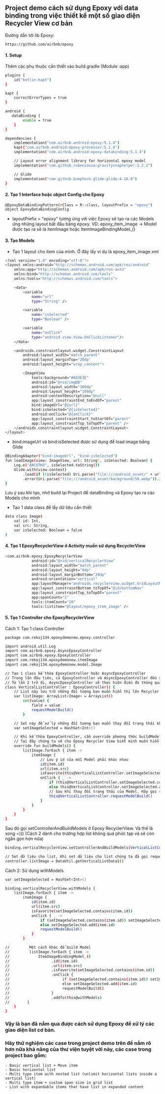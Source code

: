 ## Project demo cách sử dụng Epoxy với data binding trong việc thiết kế một số giao diện Recycler View cơ bản

Đường dẫn tới lib Epoxy: 
```sh
https://github.com/airbnb/epoxy
```

#### 1. Setup
Thêm các phụ thuộc cần thiết vào build.gradle (Module :app)

```sh
plugins {
    id("kotlin-kapt")
}

kapt {
    correctErrorTypes = true
}

android {
   dataBinding {
        enable = true
    }
}

dependencies {
    implementation("com.airbnb.android:epoxy:5.1.4")
    kapt("com.airbnb.android:epoxy-processor:5.1.4")
    implementation("com.airbnb.android:epoxy-databinding:5.1.4")

    // Layout error alignment library for horizontal epoxy model
    implementation("com.github.rubensousa:gravitysnaphelper:2.2.2")

    // Glide
    implementation("com.github.bumptech.glide:glide:4.16.0")
}
```
#### 2. Tạo 1 Interface hoặc object Config cho Epoxy
```sh
@EpoxyDataBindingPattern(rClass = R::class, layoutPrefix = "epoxy")
object EpoxyDataBindingConfig
 ```

- layoutPrefix = "epoxy" tương ứng với việc Epoxy sẽ tạo ra các Models ứng những layout bắt đầu bằng epoxy. VD: epoxy_item_image -> Model được tạo ra sẽ là itemImage hoặc ItemImageBindingModel_() 

#### 3. Tạo Models
- Tạo 1 layout cho item của mình. Ở đây lấy ví dụ là epoxy_item_image.xml

```sh
<?xml version="1.0" encoding="utf-8"?>
<layout xmlns:android="http://schemas.android.com/apk/res/android"
    xmlns:app="http://schemas.android.com/apk/res-auto"
    xmlns:bind="http://schemas.android.com/tools"
    xmlns:tools="http://schemas.android.com/tools">

    <data>
        <variable
            name="url"
            type="String" />

        <variable
            name="isSelected"
            type="Boolean" />

        <variable
            name="onClick"
            type="android.view.View.OnClickListener"/>
    </data>

    <androidx.constraintlayout.widget.ConstraintLayout
        android:layout_width="match_parent"
        android:layout_marginTop="20dp"
        android:layout_height="wrap_content">

        <ImageView
            tools:background="#683E3E"
            android:id="@+id/imgDB"
            android:layout_width="100dp"
            android:layout_height="100dp"
            android:contentDescription="@null"
            app:layout_constraintEnd_toEndOf="parent"
            bind:imageUrl="@{url}"
            bind:isSelected="@{isSelected}"
            android:onClick="@{onClick}"
            app:layout_constraintStart_toStartOf="parent"
            app:layout_constraintTop_toTopOf="parent" />
    </androidx.constraintlayout.widget.ConstraintLayout>
</layout>
```

- bind:imageUrl và bind:isSelected được sử dụng để load image bằng Glide

```sh
@BindingAdapter("bind:imageUrl", "bind:isSelected")
fun loadImage(view: ImageView, url: String?, isSelected: Boolean) {
    Log.e("ANCUTKO", isSelected.toString())
    Glide.with(view.context)
        .load(if (!isSelected) Uri.parse("file:///android_asset/" + url) else Uri.parse("file:///android_asset/background/50.webp"))
        .error(Uri.parse("file:///android_asset/background/50.webp")).into(view)
}
```

Lưu ý sau khi tạo, nhớ build lại Project để dataBinding và Epoxy tạo ra các Models cho mình

- Tạo 1 data class để lấy dữ liệu cần thiết
```sh
data class Image(
    val id: Int,
    val src: String,
    var isSelected: Boolean = false
)
```

#### 4. Tạo 1 EpoxyRecyclerView ở Activity muốn sử dụng RecyclerView
```sh
<com.airbnb.epoxy.EpoxyRecyclerView
            android:id="@+id/verticalRecyclerView"
            android:layout_width="match_parent"
            android:layout_height="0dp"
            android:layout_marginBottom="20dp"
            android:orientation="vertical"
            app:layoutManager="androidx.recyclerview.widget.GridLayoutManager"
            app:layout_constraintBottom_toTopOf="@id/bottomNav"
            app:layout_constraintTop_toTopOf="parent"
            app:spanCount="2"
            tools:itemCount="10"
            tools:listitem="@layout/epoxy_item_image" />
```

#### 5. Tạo 1 Controller cho EpoxyRecyclerView

Cách 1: Tạo 1 class Controller

```sh
package com.rekoj134.epoxydemonew.epoxy.controller

import android.util.Log
import com.airbnb.epoxy.AsyncEpoxyController
import com.airbnb.epoxy.EpoxyController
import com.rekoj134.epoxydemonew.itemImage
import com.rekoj134.epoxydemonew.model.Image

// Tạo 1 class kế thừa EpoxyController hoặc AsyncEpoxyController
// Trong lần đâu tiên, cả EpoxyController và AsyncEpoxyController đều sẽ xây dựng các Models để đưa lên giao diện cũng như tạo hashCode cho nó để kiểm tra sự thay đổi sau này trong luồng chính.
// Từ lần 2 trở đi, AsyncEpoxyController sẽ thực hiện điều đó thông qua background nên hiệu suất sẽ tốt hơn. Tuy nhiên cần đảm bảo được sự an toàn luồng trong việc xử lý dữ liệu khi sử dụng AsyncEpoxyController.
class VerticalListController : EpoxyController() {
    // List này lưu trữ những đối tượng bạn muốn hiển thị lên Recycler View
    var listImage: ArrayList<Image> = ArrayList()
        set(value) {
            field = value
            requestModelBuild()
        }

    // Set này để xử lý những đối tượng bạn muốn thay đổi trạng thái khi click
    var setImageSelected = HashSet<Int>()

    // Khi kế thừa EpoxyController, cần override phương thức buildModels.
    // Tại đây chúng ta sẽ cho Epoxy Recycler View biết mình muốn hiển thị dữ liệu theo thứ tự cũng như cách thức thế nào
    override fun buildModels() {
        listImage.forEach { item ->
            itemImage {
                // Lưu ý id của mỗi Model phải khác nhau
                id(item.id)
                url(item.src)
                isFavorite(this@VerticalListController.setImageSelected.contains(item.id))
                onClick { _ ->
                    if (this@VerticalListController.setImageSelected.contains(item.id)) this@VerticalListController.setImageSelected.remove(item.id)
                    else this@VerticalListController.setImageSelected.add(item.id)
                    // Sau khi thay đổi trạng thái của Model. Hãy gọi requestModelBuild() để Epoxy nhận biết sự thay đổi và build lại Model đấy
                    this@VerticalListController.requestModelBuild()
                }
            }
        }
    }
}
```

Sau đó gọi setControllerAndBuildModels ở Epoxy RecyclerView. Và thế là xong =))) 
(Cách 2 dành cho trường hợp list không quá phức tạp và sẽ còn ngắn gọn hơn nữa) 

```sh
binding.verticalRecyclerView.setControllerAndBuildModels(VerticalListController())

// Set dữ liệu cho list, Khi set dữ liệu cho list chúng ta đã gọi requestModelBuild() vậy nên Controller sẽ build lại những item bị thay đổi trong đó.
controller.listImage = DataUtil.getVerticalListData1()
```

Cách 2: Sử dụng withModels

```sh
var setImageSelected = HashSet<Int>()

binding.verticalRecyclerView.withModels {
    listImage.forEach { item ->
        itemImage {
            id(item.id)
            url(item.src)
            isFavorite(setImageSelected.contains(item.id))
            onClick { _ ->
                if (setImageSelected.contains(item.id)) setImageSelected.remove(item.id)
                else setImageSelected.add(item.id)
                requestModelBuild()
            }
        }

//         Một cách khác để build Model
//         listImage.forEach { item ->
//             ItemImageBindingModel_()
//                   .id(item.id)
//                   .url(item.src)
//                   .isFavorite(setImageSelected.contains(item.id))
//                   .onClick {
//                        if (setImageSelected.contains(item.id)) setImageSelected.remove(item.id)
//                        else setImageSelected.add(item.id)
//                        requestModelBuild()
//                   }
//                   .addTo(this@withModels)
//        }
    }
}
```



### Vậy là bạn đã nắm qua được cách sử dụng Epoxy để xử lý các giao diện list cơ bản. 
### Hãy thử nghiệm các case trong project demo trên để nắm rõ hơn nữa khả năng của thư viện tuyệt vời này, các case trong project bao gồm:
    - Basic vertical list + Move item
    - Basic horizontal list
    - Multi type item with nested list (unlimit horizontal lists inside a vertical list)
    - Multi type item + custom span size in grid list
    - List with expandable items that have list in expanded content


